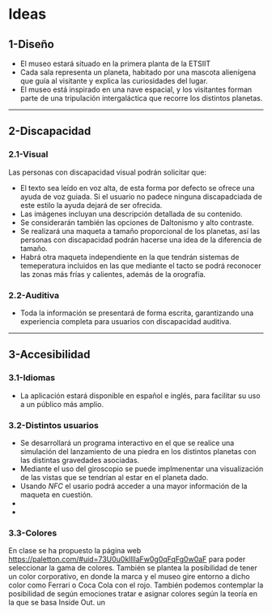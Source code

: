 # Ideas

## 1-Diseño
- El museo estará situado en la primera planta de la ETSIIT
- Cada sala representa un planeta, habitado por una mascota alienígena que guía al visitante y explica las curiosidades del lugar.  
- El museo está inspirado en una nave espacial, y los visitantes forman parte de una tripulación intergaláctica que recorre los distintos planetas.

---

## 2-Discapacidad

### 2.1-Visual
Las personas con discapacidad visual podrán solicitar que:  
- El texto sea leído en voz alta, de esta forma por defecto se ofrece una ayuda de voz guiada. Si el usuario no padece ninguna discapadciada de este estilo la ayuda dejará de ser ofrecida.
- Las imágenes incluyan una descripción detallada de su contenido.
- Se considerarán también las opciones de Daltonismo y alto contraste.
- Se realizará una maqueta a tamaño proporcional de los planetas, así las personas con discapacidad podrán hacerse una idea de la diferencia de tamaño.
- Habrá otra maqueta independiente en la que tendrán sistemas de temeperatura incluidos en las que mediante el tacto se podrá reconocer las zonas más frías y calientes, además de la orografía.

### 2.2-Auditiva
- Toda la información se presentará de forma escrita, garantizando una experiencia completa para usuarios con discapacidad auditiva.

---

## 3-Accesibilidad

### 3.1-Idiomas
- La aplicación estará disponible en español e inglés, para facilitar su uso a un público más amplio.

### 3.2-Distintos usuarios
- Se desarrollará un programa interactivo en el que se realice una simulación del lanzamiento de una piedra en los distintos planetas con las distintas gravedades asociadas.
- Mediante el uso del giroscopio se puede implmenentar una visualización de las vistas que se tendrían al estar en el planeta dado.
- Usando *NFC* el usario podrá acceder a una mayor información de la maqueta en cuestión.
- 
- 

### 3.3-Colores
En clase se ha propuesto la página web https://paletton.com/#uid=73U0u0kllllaFw0g0qFqFg0w0aF para poder seleccionar la gama de colores. También se plantea la posibilidad de tener un color corporativo, en donde la marca y el museo gire entorno a dicho color como Ferrari o Coca Cola con el rojo. También podemos contemplar la posibilidad de según emociones tratar e asignar colores según la teoría en la que se basa Inside Out.
un
  
  
  
